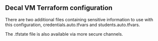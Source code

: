 ## Decal VM Terraform configuration

There are two additional files containing sensitive
information to use with this configuration,
credentials.auto.tfvars and students.auto.tfvars.

The .tfstate file is also available via more secure channels.
